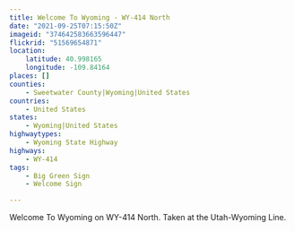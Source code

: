 ```yaml
---
title: Welcome To Wyoming - WY-414 North
date: "2021-09-25T07:15:50Z"
imageid: "374642583663596447"
flickrid: "51569654871"
location:
    latitude: 40.998165
    longitude: -109.84164
places: []
counties:
    - Sweetwater County|Wyoming|United States
countries:
    - United States
states:
    - Wyoming|United States
highwaytypes:
    - Wyoming State Highway
highways:
    - WY-414
tags:
    - Big Green Sign
    - Welcome Sign

---
```

Welcome To Wyoming on WY-414 North.  Taken at the Utah-Wyoming Line.
